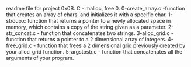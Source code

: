 readme file for project 0x0B. C - malloc, free
0. 0-create_array.c -function that creates an array of chars, and initializes it with a specific char.
1-strdup.c function that returns a pointer to a newly allocated space in memory, which contains a copy of the string given as a parameter.
2-str_concat.c - function that concatenates two strings.
3-alloc_grid.c - function that returns a pointer to a 2 dimensional array of integers.
4-free_grid.c - function that frees a 2 dimensional grid previously created by your alloc_grid function.
5-argstostr.c - function that concatenates all the arguments of your program.
